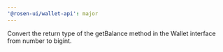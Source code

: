 ```yaml
---
'@rosen-ui/wallet-api': major
---
```


Convert the return type of the getBalance method in the Wallet interface from number to bigint.
